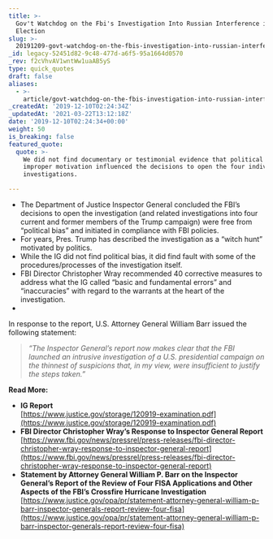```yaml
---
title: >-
  Gov't Watchdog on the Fbi's Investigation Into Russian Interference in 2016
  Election
slug: >-
  20191209-govt-watchdog-on-the-fbis-investigation-into-russian-interference-in-2016-election
_id: legacy-52451d82-9c48-477d-a6f5-95a1664d0570
_rev: f2cVhvAV1wntWw1uaAB5yS
type: quick_quotes
draft: false
aliases:
  - >-
    article/govt-watchdog-on-the-fbis-investigation-into-russian-interference-in-2016-election/
_createdAt: '2019-12-10T02:24:34Z'
_updatedAt: '2021-03-22T13:12:18Z'
date: '2019-12-10T02:24:34+00:00'
weight: 50
is_breaking: false
featured_quote:
  quote: >-
    We did not find documentary or testimonial evidence that political bias or
    improper motivation influenced the decisions to open the four individual
    investigations.

---
```

* The Department of Justice Inspector General concluded the FBI’s decisions to open the investigation (and related investigations into four current and former members of the Trump campaign) were free from “political bias” and initiated in compliance with FBI policies.
* For years, Pres. Trump has described the investigation as a “witch hunt” motivated by politics.
* While the IG did not find political bias, it did find fault with some of the procedures/processes of the investigation itself.
* FBI Director Christopher Wray recommended 40 corrective measures to address what the IG called “basic and fundamental errors” and “inaccuracies” with regard to the warrants at the heart of the investigation.
* 

In response to the report, U.S. Attorney General William Barr issued the following statement:

> _“The Inspector General’s report now makes clear that the FBI launched an intrusive investigation of a U.S. presidential campaign on the thinnest of suspicions that, in my view, were insufficient to justify the steps taken.”_

**Read More:**

* **IG Report**  
[https://www.justice.gov/storage/120919-examination.pdf](https://www.justice.gov/storage/120919-examination.pdf)
* **FBI Director Christopher Wray’s Response to Inspector General Report** [https://www.fbi.gov/news/pressrel/press-releases/fbi-director-christopher-wray-response-to-inspector-general-report](https://www.fbi.gov/news/pressrel/press-releases/fbi-director-christopher-wray-response-to-inspector-general-report)
* **Statement by Attorney General William P. Barr on the Inspector General’s Report of the Review of Four FISA Applications and Other Aspects of the FBI’s Crossfire Hurricane Investigation** [https://www.justice.gov/opa/pr/statement-attorney-general-william-p-barr-inspector-generals-report-review-four-fisa](https://www.justice.gov/opa/pr/statement-attorney-general-william-p-barr-inspector-generals-report-review-four-fisa)